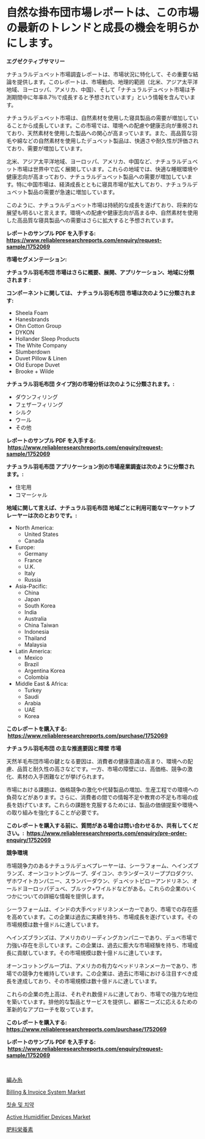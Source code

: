 <p><h1>自然な掛布団市場レポートは、この市場の最新のトレンドと成長の機会を明らかにします。</h1></p><p><strong>エグゼクティブサマリー</strong></p>
<p><p>ナチュラルデュベット市場調査レポートは、市場状況に特化して、その重要な結論を提供します。このレポートは、市場動向、地理的範囲（北米、アジア太平洋地域、ヨーロッパ、アメリカ、中国）、そして「ナチュラルデュベット市場は予測期間中に年率8.7％で成長すると予想されています」という情報を含んでいます。</p><p>ナチュラルデュベット市場は、自然素材を使用した寝具製品の需要が増加していることから成長しています。この市場では、環境への配慮や健康志向が重視されており、天然素材を使用した製品への関心が高まっています。また、高品質な羽毛や綿などの自然素材を使用したデュベット製品は、快適さや耐久性が評価されており、需要が増加しています。</p><p>北米、アジア太平洋地域、ヨーロッパ、アメリカ、中国など、ナチュラルデュベット市場は世界中で広く展開しています。これらの地域では、快適な睡眠環境や健康志向が高まっており、ナチュラルデュベット製品への需要が増加しています。特に中国市場は、経済成長とともに寝具市場が拡大しており、ナチュラルデュベット製品の需要が急速に増加しています。</p><p>このように、ナチュラルデュベット市場は持続的な成長を遂げており、将来的な展望も明るいと言えます。環境への配慮や健康志向が高まる中、自然素材を使用した高品質な寝具製品への需要はさらに拡大すると予想されています。</p></p>
<p><strong>レポートのサンプル PDF を入手する: <a href="https://www.reliableresearchreports.com/enquiry/request-sample/1752069">https://www.reliableresearchreports.com/enquiry/request-sample/1752069</a></strong></p>
<p><strong>市場セグメンテーション:</strong></p>
<p><strong> ナチュラル羽毛布団 市場はさらに概要、展開、アプリケーション、地域に分類されます :</strong></p>
<p><strong>コンポーネントに関しては、 ナチュラル羽毛布団 市場は次のように分類されます: &nbsp;</strong></p>
<p><ul><li>Sheela Foam</li><li>Hanesbrands</li><li>Ohn Cotton Group</li><li>DYKON</li><li>Hollander Sleep Products</li><li>The White Company</li><li>Slumberdown</li><li>Duvet Pillow & Linen</li><li>Old Europe Duvet</li><li>Brooke + Wilde</li></ul></p>
<p><strong> ナチュラル羽毛布団 タイプ別の市場分析は次のように分類されます。:</strong></p>
<p><ul><li>ダウンフィリング</li><li>フェザーフィリング</li><li>シルク</li><li>ウール</li><li>その他</li></ul></p>
<p><strong>レポートのサンプル PDF を入手する: &nbsp;<a href="https://www.reliableresearchreports.com/enquiry/request-sample/1752069">https://www.reliableresearchreports.com/enquiry/request-sample/1752069</a></strong></p>
<p><strong> ナチュラル羽毛布団 アプリケーション別の市場産業調査は次のように分類されます。:</strong></p>
<p><ul><li>住宅用</li><li>コマーシャル</li></ul></p>
<p><strong>地域に関して言えば、ナチュラル羽毛布団 地域ごとに利用可能なマーケットプレーヤーは次のとおりです。:</strong></p>
<p><ul>
    <li>
        North America:
        <ul>
            <li>United States</li>
            <li>Canada</li>
        </ul>
    </li>
    <li>
        Europe:
        <ul>
            <li>Germany</li>
            <li>France</li>
            <li>U.K.</li>
            <li>Italy</li>
            <li>Russia</li>
        </ul>
    </li>
    <li>
        Asia-Pacific:
        <ul>
            <li>China</li>
            <li>Japan</li>
            <li>South Korea</li>
            <li>India</li>
            <li>Australia</li>
            <li>China Taiwan</li>
            <li>Indonesia</li>
            <li>Thailand</li>
            <li>Malaysia</li>
        </ul>
    </li>
    <li>
        Latin America:
        <ul>
            <li>Mexico</li>
            <li>Brazil</li>
            <li>Argentina Korea</li>
            <li>Colombia</li>
        </ul>
    </li>
    <li>
        Middle East & Africa:
        <ul>
            <li>Turkey</li>
            <li>Saudi</li>
            <li>Arabia</li>
            <li>UAE</li>
            <li>Korea</li>
        </ul>
    </li>
    </ul></p>
<p><strong>このレポートを購入する: &nbsp;<a href="https://www.reliableresearchreports.com/purchase/1752069">https://www.reliableresearchreports.com/purchase/1752069</a></strong></p>
<p><strong>ナチュラル羽毛布団 の主な推進要因と障壁 市場</strong></p>
<p><p>天然羊毛布団市場の鍵となる要因は、消費者の健康意識の高まり、環境への配慮、品質と耐久性の高さなどです。一方、市場の障壁には、高価格、競争の激化、素材の入手困難などが挙げられます。</p><p>市場における課題は、価格競争の激化や代替製品の増加、生産工程での環境への負荷などがあります。さらに、消費者の間での情報不足や教育の不足も市場の成長を妨げています。これらの課題を克服するためには、製品の価値提案や環境への取り組みを強化することが必要です。</p></p>
<p><strong>このレポートを購入する前に、質問がある場合は問い合わせるか、共有してください。:&nbsp; <a href="https://www.reliableresearchreports.com/enquiry/pre-order-enquiry/1752069">https://www.reliableresearchreports.com/enquiry/pre-order-enquiry/1752069</a></strong></p>
<p><strong>競争環境</strong></p>
<p><p>市場競争力のあるナチュラルデュベプレーヤーは、シーラフォーム、ヘインズブランズ、オーンコットングループ、ダイコン、ホランダースリーププロダクツ、ザホワイトカンパニー、スランバーダウン、デュベットピローアンドリネン、オールドヨーロッパデュベ、ブルック+ワイルドなどがある。これらの企業のいくつかについての詳細な情報を提供します。</p><p>シーラフォームは、インドの大手ベッドリネンメーカーであり、市場での存在感を高めています。この企業は過去に実績を持ち、市場成長を遂げています。その市場規模は数十億ドルに達しています。</p><p>ヘインズブランズは、アメリカのリーディングカンパニーであり、デュベ市場で力強い存在を示しています。この企業は、過去に膨大な市場経験を持ち、市場成長に貢献しています。その市場規模は数十億ドルに達しています。</p><p>オーンコットングループは、アメリカの有力なベッドリネンメーカーであり、市場での競争力を維持しています。この企業は、過去に市場における注目すべき成長を達成しており、その市場規模は数十億ドルに達しています。</p><p>これらの企業の売上高は、それぞれ数億ドルに達しており、市場での強力な地位を築いています。排他的な製品とサービスを提供し、顧客ニーズに応えるための革新的なアプローチを取っています。</p></p>
<p><strong>このレポートを購入する: &nbsp; <a href="https://www.reliableresearchreports.com/purchase/1752069">https://www.reliableresearchreports.com/purchase/1752069</a></strong></p>
<p><strong>レポートのサンプル PDF を入手する: &nbsp;<a href="https://www.reliableresearchreports.com/enquiry/request-sample/1752069">https://www.reliableresearchreports.com/enquiry/request-sample/1752069</a></strong><strong></strong></p>
<p>&nbsp;</p>
<p><p><a href="https://medium.com/@urinalisis45667/%E7%B7%A8%E3%81%BF%E7%89%A9%E7%94%A8%E7%B3%B8%E5%B8%82%E5%A0%B4-%E7%A8%AE%E9%A1%9E-%E7%94%A8%E9%80%94-%E5%9C%B0%E7%90%86%E3%81%AB%E3%82%88%E3%82%8B%E5%8C%85%E6%8B%AC%E7%9A%84%E8%A9%95%E4%BE%A1-2b886eecaec0">編み糸</a></p><p><a href="https://www.linkedin.com/pulse/billing-amp-invoice-system-market-size-growing-forecasted-period-tezff?trackingId=qPcx8vBE4vKXl%2BdMPrlAMg%3D%3D">Billing & Invoice System Market</a></p><p><a href="https://medium.com/@briaabshire/%EC%B9%AB%EC%86%94%EA%B3%BC-%EC%B9%98%EC%95%BD-%EC%8B%9C%EC%9E%A5-%EC%A2%85%EB%A5%98-%EC%9A%A9%EB%8F%84-%EB%B0%8F-%EC%A7%80%EB%A6%AC%EB%B3%84-%ED%8F%AC%EA%B4%84%EC%A0%81-%ED%8F%89%EA%B0%80-ae71778ea730">칫솔 및 치약</a></p><p><a href="https://www.linkedin.com/pulse/global-active-humidifier-devices-market-size-trends-insights-yqhxf?trackingId=AN9mWJqN%2BCyNi9R0D7rsPA%3D%3D">Active Humidifier Devices Market</a></p><p><a href="https://medium.com/@johndory19/%E8%82%A5%E6%96%99%E6%A0%84%E9%A4%8A%E7%B4%A0%E5%B8%82%E5%A0%B4%E3%81%AE%E5%88%86%E6%9E%90-%E3%82%B0%E3%83%AD%E3%83%BC%E3%83%90%E3%83%AB%E7%94%A3%E6%A5%AD%E3%81%AE%E8%A6%8B%E9%80%9A%E3%81%97%E3%81%A8%E4%BA%88%E6%B8%AC-2024%E5%B9%B4%E3%81%8B%E3%82%892031%E5%B9%B4-a30ea64a2674">肥料栄養素</a></p></p>
